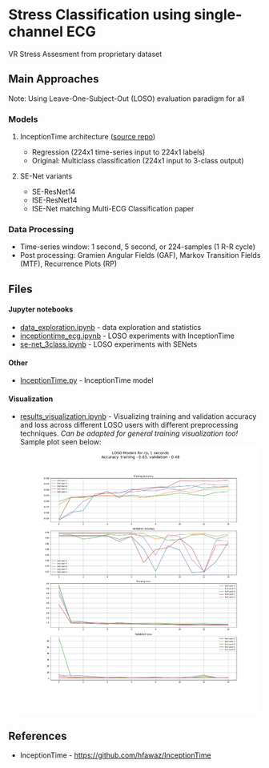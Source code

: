 # Stress Classification using single-channel ECG
VR Stress Assesment from proprietary dataset

## Main Approaches

Note: Using Leave-One-Subject-Out (LOSO) evaluation paradigm for all

### Models
1. InceptionTime architecture ([source repo](https://github.com/hfawaz/InceptionTime)) 
	- Regression (224x1 time-series input to 224x1 labels)
	- Original: Multiclass classification (224x1 input to 3-class output)
	
2. SE-Net variants
	- SE-ResNet14
	- ISE-ResNet14
	- ISE-Net matching Multi-ECG Classification paper

### Data Processing
- Time-series window: 1 second, 5 second, or 224-samples (1 R-R cycle)
- Post processing: Gramien Angular Fields (GAF), Markov Transition Fields (MTF), Recurrence Plots (RP)

## Files

#### Jupyter notebooks
- [data_exploration.ipynb](https://github.com/the-promised-LAN/ecg_stress_classification/blob/main/data_exploration.ipynb) - data exploration and statistics
- [inceptiontime_ecg.ipynb](https://github.com/the-promised-LAN/ecg_stress_classification/blob/main/inceptiontime_ecg.ipynb) - LOSO experiments with InceptionTime
- [se-net_3class.ipynb](https://github.com/the-promised-LAN/ecg_stress_classification/blob/main/se-net_3class.ipynb) - LOSO experiments with SENets

#### Other
- [InceptionTime.py](https://github.com/the-promised-LAN/ecg_stress_classification/blob/main/inceptionTime.py) - InceptionTime model 

#### Visualization
- [results_visualization.ipynb](https://github.com/the-promised-LAN/ecg_stress_classification/blob/main/results_visualization.ipynb) - Visualizing training and validation accuracy and loss across different LOSO users with different preprocessing techniques. _Can be adapted for general training visualization too!_ Sample plot seen below:
![plots](https://github.com/the-promised-LAN/ecg_stress_classification/blob/main/plots/rp_1seconds_loss_accuracy)

## References
- InceptionTime - https://github.com/hfawaz/InceptionTime
